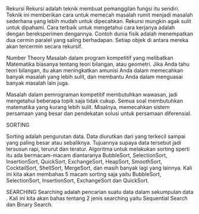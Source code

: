 Rekursi 
Rekursi adalah teknik membuat pemanggilan fungsi itu sendiri. Teknik ini memberikan cara untuk memecah masalah rumit menjadi masalah sederhana yang lebih mudah untuk dipecahkan.
Rekursi mungkin agak sulit untuk dipahami. Cara terbaik untuk mengetahui cara kerjanya adalah dengan bereksperimen dengannya.
Contoh dunia fisik adalah menempatkan dua cermin paralel yang saling berhadapan. Setiap objek di antara mereka akan tercermin secara rekursif.

Number Theory
Masalah dalam program kompetitif yang melibatkan Matematika biasanya tentang teori bilangan, atau geometri. Jika Anda tahu teori bilangan, itu akan meningkatkan amunisi Anda dalam memecahkan banyak masalah yang lebih sulit, dan membantu Anda dalam menguasai banyak masalah lain juga.

Masalah dalam pemrograman kompetitif membutuhkan wawasan, jadi mengetahui beberapa topik saja tidak cukup. Semua soal membutuhkan matematika yang kurang lebih sulit. Misalnya, memecahkan sistem persamaan yang besar dan pendekatan solusi untuk persamaan diferensial.

SORTING

Sorting adalah pengurutan data. Data diurutkan dari yang terkecil sampai yang paling besar atau sebaliknya. Tujuannya supaya data tersebut jadi tersusun rapi, terurut dan teratur. Algoritma untuk melakukan sorting sperti itu ada bermacam-macam diantaranya BubbleSort, SelectionSort, InsertionSort, QuickSort, ExchangeSort, HeapSort, SmoothSort, CocktailSort, ShellSort, MergeSort, dan masih banyak lagi yang lainnya. Kali ini kita akan membahas 5 macam sorting saja yaitu BubbleSort, SelectionSort, InsertionSort, ExchangeSort dan QuickSort.

SEARCHING
Searching adalah pencarian suatu data dalam sekumpulan data . Kali ini kita akan bahas tentang 2 jenis searching yaitu Sequential Search dan Binary Search.